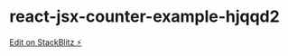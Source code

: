 # react-jsx-counter-example-hjqqd2

[Edit on StackBlitz ⚡️](https://stackblitz.com/edit/react-jsx-counter-example-hjqqd2)